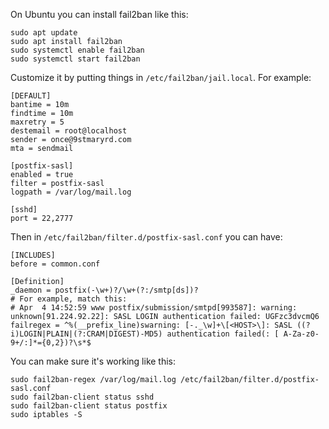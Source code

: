 On Ubuntu you can install fail2ban like this:

```
sudo apt update
sudo apt install fail2ban
sudo systemctl enable fail2ban
sudo systemctl start fail2ban
```

Customize it by putting things in `/etc/fail2ban/jail.local`.
For example:

```
[DEFAULT]
bantime = 10m
findtime = 10m
maxretry = 5
destemail = root@localhost
sender = once@9stmaryrd.com
mta = sendmail

[postfix-sasl]
enabled = true
filter = postfix-sasl
logpath = /var/log/mail.log

[sshd]
port = 22,2777
```

Then in `/etc/fail2ban/filter.d/postfix-sasl.conf` you can have:

```
[INCLUDES]
before = common.conf

[Definition]
_daemon = postfix(-\w+)?/\w+(?:/smtp[ds])?
# For example, match this:
# Apr  4 14:52:59 www postfix/submission/smtpd[993587]: warning: unknown[91.224.92.22]: SASL LOGIN authentication failed: UGFzc3dvcmQ6
failregex = ^%(__prefix_line)swarning: [-._\w]+\[<HOST>\]: SASL ((?i)LOGIN|PLAIN|(?:CRAM|DIGEST)-MD5) authentication failed(: [ A-Za-z0-9+/:]*={0,2})?\s*$
```

You can make sure it's working like this:

```
sudo fail2ban-regex /var/log/mail.log /etc/fail2ban/filter.d/postfix-sasl.conf
sudo fail2ban-client status sshd
sudo fail2ban-client status postfix
sudo iptables -S
```
